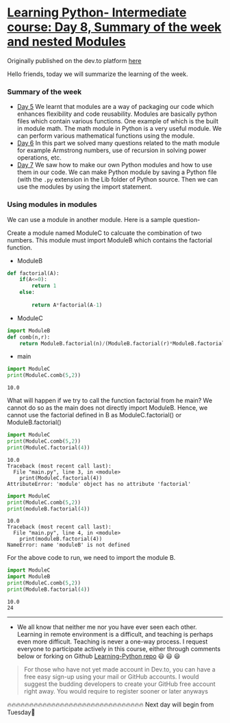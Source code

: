 # [Learning Python- Intermediate course: Day 8, Summary of the week and nested Modules](https://dev.to/aatmaj/learning-python-intermediate-course-day-8-summary-of-the-week-and-nested-modules-j3d)

Originally published on the dev.to platform [here](https://dev.to/aatmaj/learning-python-intermediate-course-day-8-summary-of-the-week-and-nested-modules-j3d)

Hello friends, today we will summarize the learning of the week.
### Summary of the week
- [Day 5](https://dev.to/aatmaj/learning-python-intermediate-course-day-5-exploring-the-math-module-5alo) We learnt that modules are a way of packaging our code which enhances flexibility and code reusability. Modules are basically python files which contain various functions. One example of which is the built in module math. The math module in Python is a very useful module. We can perform various mathematical functions using the module.
- [Day 6](https://dev.to/aatmaj/learning-python-intermediate-course-day-6-math-exercises-12ge) In this part we solved many questions related to the math module for example Armstrong numbers, use of recursion in solving power operations, etc.
- [Day 7](https://dev.to/aatmaj/learning-python-intermediate-course-day-7-making-python-modules-kmf) We saw how to make our own Python modules and how to use them in our code. We can make Python module by saving a Python file (with the `.py` extension in the Lib folder of Python source. Then we can use the modules by using the import statement. 

### Using modules in modules
We can use a module in another module.
 Here is a sample question-

Create a module named ModuleC to calcuate the combination of two numbers. This module must import ModuleB which contains the factorial function.
- ModuleB
```python
def factorial(A):
    if(A<=0):
        return 1
    else:
        
        return A*factorial(A-1)
```
- ModuleC
```python
import ModuleB
def comb(n,r):
    return ModuleB.factorial(n)/(ModuleB.factorial(r)*ModuleB.factorial(n-r))
```
- main
```python
import ModuleC
print(ModuleC.comb(5,2))
```
```
10.0
```
What will happen if we try to call the function factorial from he main? We cannot do so as the main does not directly import ModuleB. Hence, we cannot use the factorial defined in B as ModuleC.factorial() or ModuleB.factorial()
```python
import ModuleC
print(ModuleC.comb(5,2))
print(ModuleC.factorial(4))
```
```
10.0
Traceback (most recent call last):
  File "main.py", line 3, in <module>
    print(ModuleC.factorial(4))
AttributeError: 'module' object has no attribute 'factorial'
```
```python
import ModuleC
print(ModuleC.comb(5,2))
print(moduleB.factorial(4))
```
```
10.0
Traceback (most recent call last):
  File "main.py", line 4, in <module>
    print(moduleB.factorial(4))
NameError: name 'moduleB' is not defined

```
For the above code to run, we need to import the module B.
```python
import ModuleC
import ModuleB
print(ModuleC.comb(5,2))
print(ModuleB.factorial(4))
```
```
10.0
24
```
_____
* We all know that neither me nor you have ever seen each other. Learning in remote environment is a difficult, and teaching is perhaps even more difficult. Teaching is never a one-way process.
I request everyone to participate actively in this course, either through comments below or forking on Github [Learning-Python repo](https://github.com/Aatmaj-Zephyr/Learning-Python)
 😃 😃 😃



> For those who have not yet made account in Dev.to, you can have a free easy sign-up using your mail or GitHub accounts. I would suggest the budding developers to create your GitHub free account right away. You would require to register sooner or later anyways

🔥🔥🔥🔥🔥🔥🔥🔥🔥🔥🔥🔥🔥🔥🔥🔥🔥🔥🔥🔥🔥🔥🔥🔥🔥🔥🔥🔥🔥🔥🔥
Next day will begin from Tuesday📅

